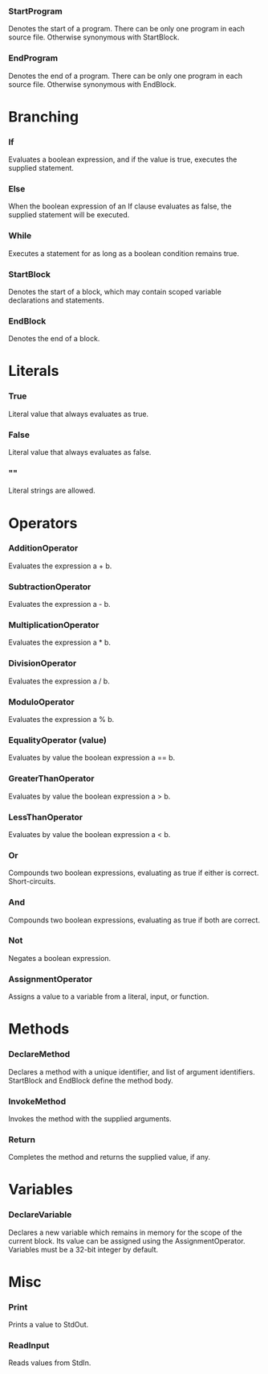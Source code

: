 ### StartProgram
Denotes the start of a program. There can be only one program in each source file. Otherwise synonymous with StartBlock.

### EndProgram
Denotes the end of a program. There can be only one program in each source file. Otherwise synonymous with EndBlock.

# Branching

### If
Evaluates a boolean expression, and if the value is true, executes the supplied statement.

### Else
When the boolean expression of an If clause evaluates as false, the supplied statement will be executed.

### While
Executes a statement for as long as a boolean condition remains true.

### StartBlock
Denotes the start of a block, which may contain scoped variable declarations and statements.

### EndBlock
Denotes the end of a block.

# Literals

### True
Literal value that always evaluates as true.

### False
Literal value that always evaluates as false.

### ""
Literal strings are allowed.

# Operators

### AdditionOperator
Evaluates the expression a + b.

### SubtractionOperator
Evaluates the expression a - b.

### MultiplicationOperator
Evaluates the expression a * b.

### DivisionOperator
Evaluates the expression a / b.

### ModuloOperator
Evaluates the expression a % b.

### EqualityOperator (value)
Evaluates by value the boolean expression a == b.

### GreaterThanOperator
Evaluates by value the boolean expression a > b.

### LessThanOperator
Evaluates by value the boolean expression a < b.

### Or
Compounds two boolean expressions, evaluating as true if either is correct. Short-circuits.

### And
Compounds two boolean expressions, evaluating as true if both are correct.

### Not
Negates a boolean expression.

### AssignmentOperator
Assigns a value to a variable from a literal, input, or function.

# Methods

### DeclareMethod
Declares a method with a unique identifier, and list of argument identifiers. StartBlock and EndBlock define the method body.

### InvokeMethod
Invokes the method with the supplied arguments.

### Return
Completes the method and returns the supplied value, if any.

# Variables

### DeclareVariable
Declares a new variable which remains in memory for the scope of the current block. Its value can be assigned using the AssignmentOperator. Variables must be a 32-bit integer by default.

# Misc

### Print
Prints a value to StdOut.

### ReadInput
Reads values from StdIn.
